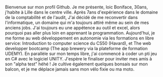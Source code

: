 Bienvenue sur mon profil Github.
Je me présente, loic Boniface, 30ans, j'habite à Lille dans le centre ville.
Après 7ans d'expérience dans le domaine de la comptabilité et de l'audit,
J'ai décidé de me reconvertir dans l'informatique, un domaine qui m'a toujours attiré même au sein de mes anciens jobs.
J'ai toujours eu une appétence au outil et excel, alors pourquoi pas aller plus loin en apprenant la programmation.
Aujourd'hui, je me forme au web développement en autonomie via les formations en libre service: Introduction to computer science du CS50 (Havard), et The web developper bootcamp (The app brewery via la plateforme de formation UDEMY). 
En parallèle sur mon temps libre, j'ai commencé à coder un pti jeu en C# avec le logiciel UNITY. J'espère le finaliser pour inviter mes amis à son "alpha test" héhé !
Je cultive également quelques bonsais sur mon balcon, et je me déplace jamais sans mon vélo fixie ou ma moto.
